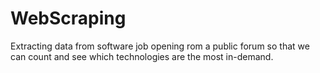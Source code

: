 # WebScraping
Extracting data from software job opening rom a public forum so that we can count and see which technologies are the most in-demand.
